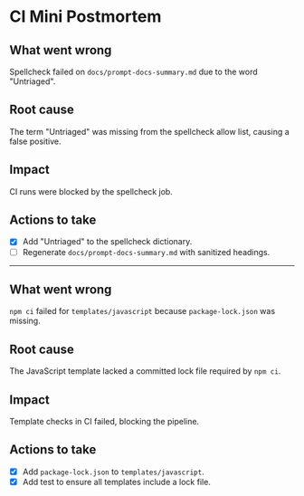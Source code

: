 # CI Mini Postmortem

## What went wrong
Spellcheck failed on `docs/prompt-docs-summary.md` due to the word "Untriaged".

## Root cause
The term "Untriaged" was missing from the spellcheck allow list, causing a false positive.

## Impact
CI runs were blocked by the spellcheck job.

## Actions to take
- [x] Add "Untriaged" to the spellcheck dictionary.
- [ ] Regenerate `docs/prompt-docs-summary.md` with sanitized headings.

---

## What went wrong
`npm ci` failed for `templates/javascript` because `package-lock.json` was missing.

## Root cause
The JavaScript template lacked a committed lock file required by `npm ci`.

## Impact
Template checks in CI failed, blocking the pipeline.

## Actions to take
- [x] Add `package-lock.json` to `templates/javascript`.
- [x] Add test to ensure all templates include a lock file.
